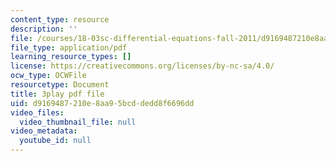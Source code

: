 ```yaml
---
content_type: resource
description: ''
file: /courses/18-03sc-differential-equations-fall-2011/d9169487210e8aa95bcddedd8f6696dd_xWa5_OXI6VM.pdf
file_type: application/pdf
learning_resource_types: []
license: https://creativecommons.org/licenses/by-nc-sa/4.0/
ocw_type: OCWFile
resourcetype: Document
title: 3play pdf file
uid: d9169487-210e-8aa9-5bcd-dedd8f6696dd
video_files:
  video_thumbnail_file: null
video_metadata:
  youtube_id: null
---
```

